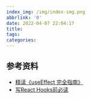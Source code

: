 ```yaml
---
index_img: /img/index-img.png
abbrlink: '0'
date: 2022-04-07 22:04:17
title:
tags:
categories:
---
```


## 参考资料

- [精读《useEffect 完全指南》](https://github.com/ascoders/weekly/blob/v2/096.%E7%B2%BE%E8%AF%BB%E3%80%8AuseEffect%20%E5%AE%8C%E5%85%A8%E6%8C%87%E5%8D%97%E3%80%8B.md)
- [写React Hooks前必读](https://juejin.cn/post/6844904090032406536#heading-5)
